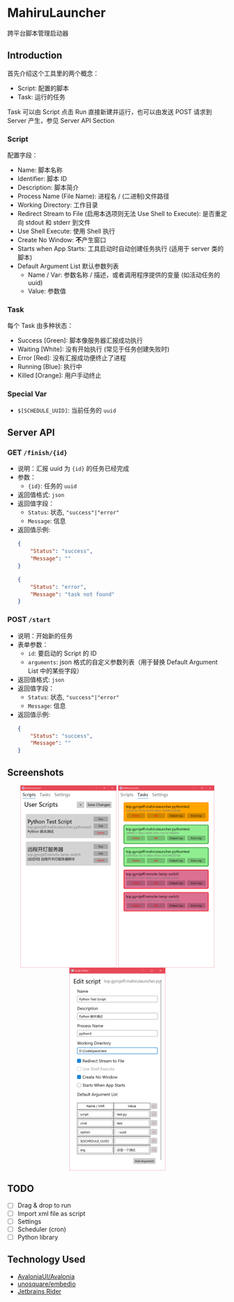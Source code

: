 # MahiruLauncher

跨平台脚本管理启动器

## Introduction

首先介绍这个工具里的两个概念：

* Script: 配置的脚本
* Task: 运行的任务

Task 可以由 Script 点击 Run 直接新建并运行，也可以由发送 POST 请求到 Server 产生，参见 Server API Section

### Script

配置字段：

* Name: 脚本名称
* Identifier: 脚本 ID
* Description: 脚本简介
* Process Name (File Name): 进程名 / (二进制)文件路径
* Working Directory: 工作目录
* Redirect Stream to File (启用本选项则无法 Use Shell to Execute): 是否重定向 stdout 和 stderr 到文件
* Use Shell Execute: 使用 Shell 执行
* Create No Window: **不**产生窗口
* Starts when App Starts: 工具启动时自动创建任务执行 (适用于 server 类的脚本)
* Default Argument List 默认参数列表
  * Name / Var: 参数名称 / 描述，或者调用程序提供的变量 (如活动任务的 uuid)
  * Value: 参数值

### Task

每个 Task 由多种状态：

* Success [Green]: 脚本像服务器汇报成功执行
* Waiting [White]: 没有开始执行 (常见于任务创建失败时)
* Error [Red]: 没有汇报成功便终止了进程
* Running [Blue]: 执行中
* Killed [Orange]: 用户手动终止

### Special Var

* `$[SCHEDULE_UUID]`: 当前任务的 `uuid`

## Server API

### GET `/finish/{id}`

* 说明：汇报 uuid 为 `{id}` 的任务已经完成
* 参数：
  * `{id}`: 任务的 `uuid`
* 返回值格式: `json`
* 返回值字段：
  * `Status`: 状态, `"success"|"error"`
  * `Message`: 信息
* 返回值示例:
  ```json
  {
	  "Status": "success",
	  "Message": ""
  }
  ```
  ```json
  {
	  "Status": "error",
	  "Message": "task not found"
  }
  ```

### POST `/start`

* 说明：开始新的任务
* 表单参数：
  * `id`: 要启动的 Script 的 ID
  * `arguments`: json 格式的自定义参数列表（用于替换 Default Argument List 中的某些字段）
* 返回值格式: `json`
* 返回值字段：
  * `Status`: 状态, `"success"|"error"`
  * `Message`: 信息
* 返回值示例:
  ```json
  {
	  "Status": "success",
	  "Message": ""
  }
  ```

## Screenshots

<div align="center">
	<img src="./screenshots/scripts.png" width=220 style="vertical-align: middle">
	<img src="./screenshots/tasks.png" width=220 style="vertical-align: middle">
	<img src="./screenshots/editor.png" width=220 style="vertical-align: middle">
</div>

## TODO

- [ ] Drag & drop to run
- [ ] Import xml file as script
- [ ] Settings
- [ ] Scheduler (cron)
- [ ] Python library

## Technology Used

* [AvaloniaUI/Avalonia](https://github.com/AvaloniaUI/Avalonia)
* [unosquare/embedio](https://github.com/unosquare/embedio)
* [Jetbrains Rider](https://www.jetbrains.com/rider/)
